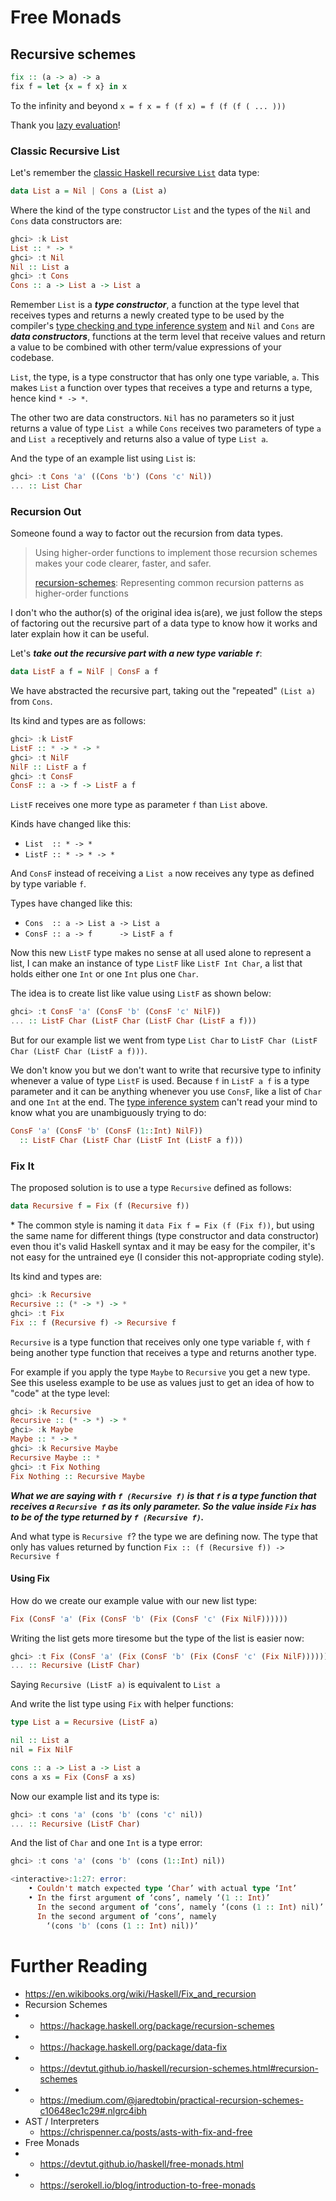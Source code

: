 # Free Monads

## Recursive schemes

```haskell
fix :: (a -> a) -> a
fix f = let {x = f x} in x
```

To the infinity and beyond ```x = f x = f (f x) = f (f (f ( ... )))```

Thank you [lazy evaluation](EvaluationStrategies.md)!

### Classic Recursive List

Let's remember the [classic Haskell recursive ```List```](MonadExample.md) data 
type:
```haskell
data List a = Nil | Cons a (List a)
```

Where the kind of the type constructor ```List``` and the types of the ```Nil```
and ```Cons``` data constructors are:
```haskell
ghci> :k List
List :: * -> *
ghci> :t Nil
Nil :: List a
ghci> :t Cons
Cons :: a -> List a -> List a
```

Remember ```List``` is a ***type constructor***, a function at the type level
that receives types and returns a newly created type to be used by the
compiler's
[type checking and type inference system](TypeCheckingAndInference.md) and
```Nil``` and ```Cons``` are ***data constructors***, functions at the
term level that receive values and return a value to be combined with other
term/value expressions of your codebase.

```List```, the type, is a type constructor that has only one type variable,
```a```. This makes ```List``` a function over types that receives a type and
returns a type, hence kind ```* -> *```.

The other two are data constructors. ```Nil``` has no parameters so it just
returns a value of type ```List a``` while ```Cons```  receives two parameters
of type ```a``` and ```List a``` receptively and returns also a value of type
```List a```.

And the type of an example list using ```List``` is:
```haskell
ghci> :t Cons 'a' ((Cons 'b') (Cons 'c' Nil))
... :: List Char
```

### Recursion Out

Someone found a way to factor out the recursion from data types.

> Using higher-order functions to implement those recursion schemes makes your
> code clearer, faster, and safer.
>
> [recursion-schemes](https://hackage.haskell.org/package/recursion-schemes):
> Representing common recursion patterns as higher-order functions

I don't who the author(s) of the original idea is(are), we just follow the steps
of factoring out the recursive part of a data type to know how it works and
later explain how it can be useful.

Let's ***take out the recursive part with a new type variable ```f```***:
```haskell
data ListF a f = NilF | ConsF a f
```

We have abstracted the recursive part, taking out the "repeated" ```(List a)```
from ```Cons```.
<!-- If ```Cons``` goes here in a newline it's not rendered. -->

Its kind and types are as follows:
```haskell
ghci> :k ListF
ListF :: * -> * -> *
ghci> :t NilF
NilF :: ListF a f
ghci> :t ConsF
ConsF :: a -> f -> ListF a f
```

```ListF``` receives one more type as parameter ```f``` than ```List``` above.

Kinds have changed like this:
- ```List  :: * -> *```
- ```ListF :: * -> * -> *```

And ```ConsF``` instead of receiving a ```List a``` now receives any type as
defined by type variable ```f```.

Types have changed like this:
- ```Cons  :: a -> List a -> List a```
- ```ConsF :: a -> f      -> ListF a f```

Now this new ```ListF``` type makes no sense at all used alone to represent a
list, I can make an instance of type ```ListF``` like ```ListF Int Char```, a
list that holds either one ```Int``` or one ```Int``` plus one ```Char```.

The idea is to create list like value using ```ListF``` as shown below:
```haskell
ghci> :t ConsF 'a' (ConsF 'b' (ConsF 'c' NilF))
... :: ListF Char (ListF Char (ListF Char (ListF a f)))
```

But for our example list we went from type ```List Char``` to
```ListF Char (ListF Char (ListF Char (ListF a f)))```.

We don't know you but we don't want to write that recursive type to infinity
whenever a value of type ```ListF``` is used. Because ```f``` in ```ListF a f```
is a type parameter and it can be anything whenever you use ```ConsF```, like a
list of ```Char``` and one ```Int``` at the end. The
[type inference system](TypeCheckingAndInference.md) can't read your mind to
know what you are unambiguously trying to do:
```haskell
ConsF 'a' (ConsF 'b' (ConsF (1::Int) NilF))
  :: ListF Char (ListF Char (ListF Int (ListF a f)))
```

### Fix It

The proposed solution is to use a type ```Recursive``` defined as follows:
```haskell
data Recursive f = Fix (f (Recursive f))
```

\* The common style is naming it ```data Fix f = Fix (f (Fix f))```, but using
the same name for different things (type constructor and data constructor) even
thou it's valid Haskell syntax and it may be easy for the compiler, it's not
easy for the  untrained eye (I consider this not-appropriate coding style).

Its kind and types are:
```haskell
ghci> :k Recursive
Recursive :: (* -> *) -> *
ghci> :t Fix
Fix :: f (Recursive f) -> Recursive f
```

```Recursive``` is a type function that receives only one type variable ```f```,
with ```f``` being another type function that receives a type and returns
another type.

For example if you apply the type ```Maybe``` to ```Recursive``` you get a new
type. See this useless example to be use as values just to get an idea of how to
"code" at the type level:
```haskell
ghci> :k Recursive
Recursive :: (* -> *) -> *
ghci> :k Maybe
Maybe :: * -> *
ghci> :k Recursive Maybe
Recursive Maybe :: *
ghci> :t Fix Nothing
Fix Nothing :: Recursive Maybe
```

***What we are saying with ```f (Recursive f)``` is that ```f``` is a type
function that receives a ```Recursive f``` as its only parameter. So the value
inside ```Fix``` has to be of the type returned by ```f (Recursive f)```.***

And what type is ```Recursive f```? the type we are defining now. The type that
only has values returned by function ```Fix :: (f (Recursive f)) -> Recursive f```

#### Using Fix

How do we create our example value with our new list type:
```haskell
Fix (ConsF 'a' (Fix (ConsF 'b' (Fix (ConsF 'c' (Fix NilF))))))
```

Writing the list gets more tiresome but the type of the list is easier now:
```haskell
ghci> :t Fix (ConsF 'a' (Fix (ConsF 'b' (Fix (ConsF 'c' (Fix NilF))))))
... :: Recursive (ListF Char)
```

Saying ```Recursive (ListF a)``` is equivalent to ```List a```

And write the list type using ```Fix``` with helper functions:
```haskell
type List a = Recursive (ListF a)

nil :: List a
nil = Fix NilF

cons :: a -> List a -> List a
cons a xs = Fix (ConsF a xs)
```

Now our example list and its type is:
```haskell
ghci> :t cons 'a' (cons 'b' (cons 'c' nil))
... :: Recursive (ListF Char)
```

And the list of ```Char``` and one ```Int``` is a type error:
```haskell
ghci> :t cons 'a' (cons 'b' (cons (1::Int) nil))

<interactive>:1:27: error:
    • Couldn't match expected type ‘Char’ with actual type ‘Int’
    • In the first argument of ‘cons’, namely ‘(1 :: Int)’
      In the second argument of ‘cons’, namely ‘(cons (1 :: Int) nil)’
      In the second argument of ‘cons’, namely
        ‘(cons 'b' (cons (1 :: Int) nil))’
```

# Further Reading

- https://en.wikibooks.org/wiki/Haskell/Fix_and_recursion
- Recursion Schemes
- - https://hackage.haskell.org/package/recursion-schemes
- - https://hackage.haskell.org/package/data-fix
- - https://devtut.github.io/haskell/recursion-schemes.html#recursion-schemes
- - https://medium.com/@jaredtobin/practical-recursion-schemes-c10648ec1c29#.nlgrc4ibh
- AST / Interpreters
  - https://chrispenner.ca/posts/asts-with-fix-and-free
- Free Monads
- - https://devtut.github.io/haskell/free-monads.html
- - https://serokell.io/blog/introduction-to-free-monads
